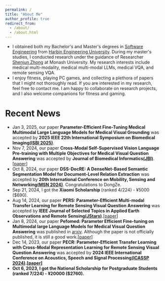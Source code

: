```yaml
---
permalink: /
title: "About Me"
author_profile: true
redirect_from: 
  - /about/
  - /about.html
---
```

- I obtained both my Bachelor's and Master's degrees in [Software Engineering](https://en.wikipedia.org/wiki/Software_engineering) from [Harbin Engineering University](http://www.hrbeu.edu.cn/). During my master's studies, I conducted research under the guidance of Researcher [Shenjun Zhong](https://scholar.google.com.au/citations?hl=en&user=MV5J9X8AAAAJ&view_op=list_works&sortby=pubdate) at Monash University. My research interests include medical multi-modality, medical multi-modal LLMs, medical VQA, and remote sensing VQA.
- I enjoy fitness, playing PC games, and collecting a plethora of papers that I might not thoroughly read. If you are interested in my research, feel free to contact me. I am happy to collaborate on research projects, and I also welcome companions for fitness and gaming.

Recent News
======
* Jan 3, 2025, our paper <b>Parameter-Efficient Fine-Tuning Medical Multimodal Large Language Models for Medical Visual Grounding</b> was accepted by <b>2025 IEEE 22th International Symposium on Biomedical Imaging[(ISBI 2025)](https://biomedicalimaging.org/2025/)</b>.
* Nov 7, 2024, our paper <b>Cross-Modal Self-Supervised Vision Language Pre-training with Multiple Objectives for Medical Visual Question Answering</b> was accepted by <b>Journal of Biomedical Informatics[(JBI)](https://www.sciencedirect.com/journal/journal-of-biomedical-informatics)</b>.[[paper](https://www.sciencedirect.com/science/article/pii/S1532046424001667)]
* Oct 8, 2024, our paper <b>DSS-DocRE: A DenseNet-Based Semantic Segmentation Model for Document-Level Relation Extraction</b> was accepted by <b>20th International Conference on Mobility, Sensing and Networking[(MSN 2024)](https://ieee-msn.org/2024/)</b>. Congratulations to DongZe.
* Sep 21, 2024, I got the <b>Xiaomi Scholarship </b> (ranked 4/224) - ¥5000 ($690).
* Aug 14, 2024, our paper <b>PERS: Parameter-Efficient Multi-modal Transfer Learning for Remote Sensing Visual Question Answering</b> was accepted by <b>IEEE Journal of Selected Topics in Applied Earth Observations and Remote Sensing[(JStars)](https://ieeexplore.ieee.org/xpl/RecentIssue.jsp?punumber=4609443)</b>.[[paper](https://ieeexplore.ieee.org/abstract/document/10643278/)]
* Jan 8, 2024, our paper <b>Pefomed: Parameter Efficient Fine-tuning on Multimodal large Language Models for Medical Visual Question Answering</b> was published in [arxiv](https://arxiv.org/). Although the paper is not officially published, it is still a good work.[[paper]](https://arxiv.org/pdf/2401.02797)
* Dec 14, 2023, our paper <b>PECR: Parameter-Efficient Transfer Learning with Cross-Modal Representation Learning for Remote Sensing Visual Question Answering</b> was accepted by <b>2024 IEEE International Conference on Acoustics, Speech and Signal Processing[(ICASSP 2024)](https://2024.ieeeicassp.org/).[[paper](https://ieeexplore.ieee.org/abstract/document/10446146/)]
* Oct 6, 2023, I got the <b>National Scholarship for Postgraduate Students </b> (ranked 7/224) - ¥20000 ($2760).
